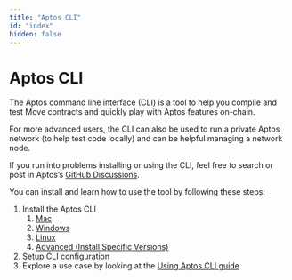 ```yaml
---
title: "Aptos CLI"
id: "index"
hidden: false
---
```


# Aptos CLI

The Aptos command line interface (CLI) is a tool to help you compile and test Move contracts and quickly play with Aptos features on-chain.

For more advanced users, the CLI can also be used to run a private Aptos network (to help test code locally) and can be helpful managing a network node.

If you run into problems installing or using the CLI, feel free to search or post in Aptos’s [GitHub Discussions](https://github.com/aptos-labs/aptos-developer-discussions/discussions).

You can install and learn how to use the tool by following these steps:

1. Install the Aptos CLI
   1. [Mac](install-cli/install-cli-mac.md)
   2. [Windows](install-cli/install-cli-windows.md)
   3. [Linux](install-cli/install-cli-linux.md)
   4. [Advanced (Install Specific Versions)](install-cli/install-cli-specific-version.md)
2. [Setup CLI configuration](cli-configuration.md)
3. Explore a use case by looking at the [Using Aptos CLI guide](use-cli/use-aptos-cli.md)
<!-- TODO: Revise the 3rd bullet above to break out use cases. -->
